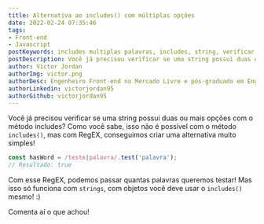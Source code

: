 ```yaml
---
title: Alternativa ao includes() com múltiplas opções
date: 2022-02-24 07:35:46
tags: 
- Front-end
- Javascript
postKeywords: includes multiplas palavras, includes, string, verificar duas strings, javascript, js, front-end
postDescription: Você já precisou verificar se uma string possui duas ou mais opções com o método includes? Veja como podemos fazer uma alternativa a isso!
author: Victor Jordan
authorImg: victor.png
authorDesc: Engenheiro Front-end no Mercado Livre e pós-graduado em Engenharia de Software pela PUC-MG e formado em Banco de Dados pela Fatec, apaixonado por usabilidade, performance e UX!
authorLinkedin: victorjordan95
authorGithub: victorjordan95
---
```


Você já precisou verificar se uma string possui duas ou mais opções com o método includes?
Como você sabe, isso não é possível com o método `includes()`, mas com RegEX, conseguimos criar uma alternativa muito simples!

```javascript
const hasWord = /teste|palavra/.test('palavra');
// Resultado: true
```

Com esse RegEX, podemos passar quantas palavras queremos testar!
Mas isso só funciona com `strings`, com objetos você deve usar o `includes()` mesmo! :)

Comenta aí o que achou!  
